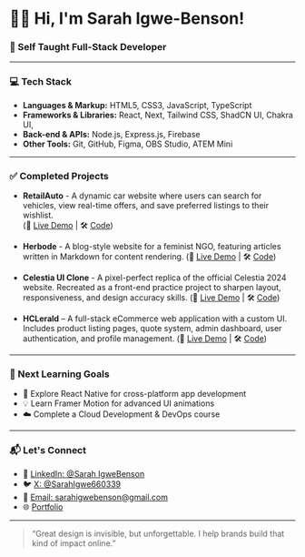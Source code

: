 # 👋🏽 Hi, I'm Sarah Igwe-Benson!

### 🎯 Self Taught Full-Stack Developer

---

### 💻 Tech Stack

- **Languages & Markup:** HTML5, CSS3, JavaScript, TypeScript
- **Frameworks & Libraries:** React, Next, Tailwind CSS, ShadCN UI, Chakra UI, 
- **Back-end & APIs:** Node.js, Express.js, Firebase
- **Other Tools:** Git, GitHub, Figma, OBS Studio, ATEM Mini

---

### ✅ Completed Projects

- **RetailAuto** - A dynamic car website where users can search for vehicles, view real-time offers, and save preferred listings to their wishlist.  
  (🔗 [Live Demo](https://retailauto-239a0.web.app/) | 🛠️ [Code](https://github.com/sarahib37/RetailAuto))

- **Herbode** - A blog-style website for a feminist NGO, featuring articles written in Markdown for content rendering. (🔗 [Live Demo](https://herbode.vercel.app/) | 🛠️ [Code](https://github.com/sarahib37/HERBODE))
  
- **Celestia UI Clone** - A pixel-perfect replica of the official Celestia 2024 website. Recreated as a front-end practice project to sharpen layout, responsiveness, and design accuracy skills. (🔗 [Live Demo](https://celestia-ags2.onrender.com/) | 🛠️ [Code](https://github.com/sarahib37/celestia))
  
- **HCLerald** – A full-stack eCommerce web application with a custom UI. Includes product listing pages, quote system, admin dashboard, user authentication, and profile management. (🔗 [Live Demo](https://hclerald-flnf.vercel.app/) | 🛠️ [Code](https://github.com/sarahib37/HCLERALD))

---

### 🎯 Next Learning Goals

- 🧭 Explore React Native for cross-platform app development
- 💡 Learn Framer Motion for advanced UI animations
- ☁️ Complete a Cloud Development & DevOps course

---

### 📬 Let's Connect

- 💼 [LinkedIn: @Sarah IgweBenson](https://www.linkedin.com/in/sarah-igwebenson-a41173360)
- 🐦 [X: @SarahIgwe660339](https://x.com/SarahIgwe660339)
- 📧 [Email: sarahigwebenson@gmail.com](mailto:sarahigwebenson@gmail.com)
- 🌐 [Portfolio](https://sarah-igwe.vercel.app/)

---

> “Great design is invisible, but unforgettable. I help brands build that kind of impact online.”
